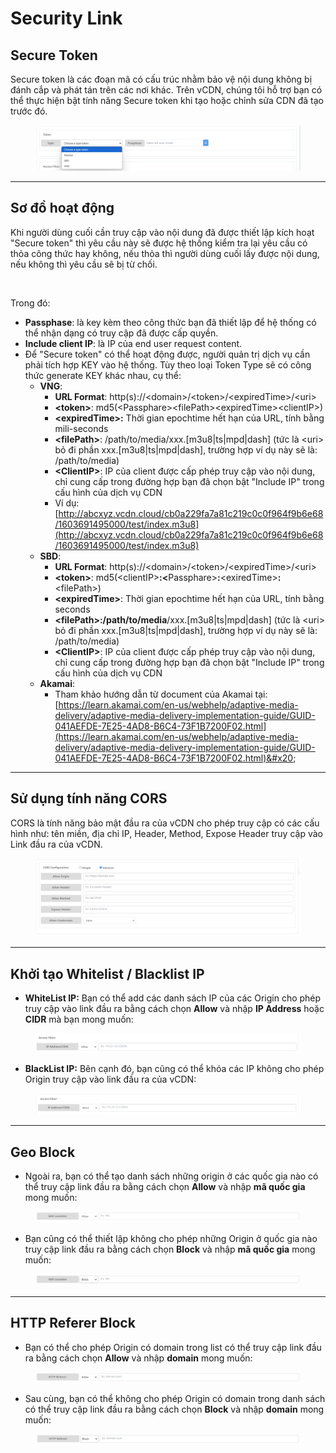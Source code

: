 # Security Link

## **Secure Token** <a href="#securitylink-securetoken" id="securitylink-securetoken"></a>

Secure token là các đoạn mã có cấu trúc nhằm bảo vệ nội dung không bị đánh cắp và phát tán trên các nơi khác. Trên vCDN, chúng tôi hỗ trợ bạn có thể thực hiện bật tính năng Secure token khi tạo hoặc chỉnh sửa CDN đã tạo trước đó.

<figure><img src="../../.gitbook/assets/image (5) (1) (1) (1) (1) (1) (1) (1) (1) (1) (1).png" alt=""><figcaption></figcaption></figure>

***

## Sơ đồ hoạt động <a href="#securitylink-sodohoatdong" id="securitylink-sodohoatdong"></a>

Khi người dùng cuối cần truy cập vào nội dung đã được thiết lập kích hoạt "Secure token" thì yêu cầu này sẽ được hệ thống kiểm tra lại yêu cầu có thỏa công thức hay không, nếu thỏa thì người dùng cuối lấy được nội dung, nếu không thì yêu cầu sẽ bị từ chối.

<figure><img src="../../.gitbook/assets/image (226).png" alt=""><figcaption></figcaption></figure>

Trong đó:&#x20;

* **Passphase**: là key kèm theo công thức bạn đã thiết lập để hệ thống có thể nhận dạng có truy cập đã được cấp quyền.
* **Include client IP**: là IP của end user request content.
* Để "Secure token" có thể hoạt động được, người quản trị dịch vụ cần phải tích hợp KEY vào hệ thống. Tùy theo loại Token Type sẽ có công thức generate KEY khác nhau, cụ thể:
  * **VNG**:
    * **URL Format**: http(s)://\<domain>/\<token>/\<expiredTime>/\<uri>
    * **\<token>**: md5(\<Passphare>\<filePath>\<expiredTime>\<clientIP>)
    * **\<expiredTime>:** Thời gian epochtime hết hạn của URL, tính bằng mili-seconds
    * **\<filePath>**:  /path/to/media/xxx.\[m3u8|ts|mpd|dash] (tức là \<uri> bỏ đi phần xxx.\[m3u8|ts|mpd|dash], trường hợp ví dụ này sẽ là: /path/to/media)
    * **\<ClientIP>**: IP của client được cấp phép truy cập vào nội dung, chỉ cung cấp trong đường hợp bạn đã chọn bật "Include IP" trong cấu hình của dịch vụ CDN
    * Ví dụ: [http://abcxyz.vcdn.cloud/cb0a229fa7a81c219c0c0f964f9b6e68/1603691495000/test/index.m3u8](http://abcxyz.vcdn.cloud/cb0a229fa7a81c219c0c0f964f9b6e68/1603691495000/test/index.m3u8)
  * **SBD**:
    * **URL Format**: http(s)://\<domain>/\<token>/\<expiredTime>/\<uri>
    * **\<token>**: md5(\<clientIP>**:<**&#x50;assphare>**:**\<exiredTime>**:**\<filePath>)
    * **\<expiredTime>**: Thời gian epochtime hết hạn của URL, tính bằng seconds
    * **\<filePath>:/path/to/media**/xxx.\[m3u8|ts|mpd|dash] (tức là \<uri> bỏ đi phần xxx.\[m3u8|ts|mpd|dash], trường hợp ví dụ này sẽ là: /path/to/media)
    * **\<ClientIP>**: IP của client được cấp phép truy cập vào nội dung, chỉ cung cấp trong đường hợp bạn đã chọn bật "Include IP" trong cấu hình của dịch vụ CDN
  * **Akamai**:&#x20;
    * Tham khảo hướng dẫn từ document của Akamai tại: [https://learn.akamai.com/en-us/webhelp/adaptive-media-delivery/adaptive-media-delivery-implementation-guide/GUID-041AEFDE-7E25-4AD8-B6C4-73F1B7200F02.html](https://learn.akamai.com/en-us/webhelp/adaptive-media-delivery/adaptive-media-delivery-implementation-guide/GUID-041AEFDE-7E25-4AD8-B6C4-73F1B7200F02.html)&#x20;

***

## **Sử dụng tính năng CORS** <a href="#securitylink-sudungtinhnangcors" id="securitylink-sudungtinhnangcors"></a>

CORS là tính năng bảo mật đầu ra của vCDN cho phép truy cập có các cấu hình như: tên miền, địa chỉ IP,  Header, Method, Expose Header truy cập vào Link đầu ra của vCDN.

<figure><img src="../../.gitbook/assets/image (1) (1) (1) (1) (1) (1) (1) (1) (1) (1) (1) (1) (1) (1) (1) (1) (1) (1) (1) (1).png" alt=""><figcaption></figcaption></figure>

***

## **Khởi tạo Whitelist / Blacklist IP** <a href="#securitylink-khoitaowhitelist-blacklistip" id="securitylink-khoitaowhitelist-blacklistip"></a>

* **WhiteList IP:** Bạn có thể add các danh sách IP của các Origin cho phép truy cập vào link đầu ra bằng cách chọn **Allow** và nhập **IP Address** hoặc **CIDR** mà bạn mong muốn:&#x20;

<figure><img src="../../.gitbook/assets/image (2) (1) (1) (1) (1) (1) (1) (1) (1) (1) (1) (1) (1) (1) (1) (1).png" alt=""><figcaption></figcaption></figure>

* **BlackList IP:** Bên cạnh đó, bạn cũng có thể khóa các IP không cho phép Origin truy cập vào link đầu ra của vCDN:&#x20;

<figure><img src="../../.gitbook/assets/image (3) (1) (1) (1) (1) (1) (1) (1) (1) (1) (1) (1) (1) (1) (1).png" alt=""><figcaption></figcaption></figure>

***

## **Geo Block** <a href="#securitylink-geoblock" id="securitylink-geoblock"></a>

* Ngoài ra, bạn có thể tạo danh sách những origin ở các quốc gia nào có thể truy cập link đầu ra bằng cách chọn **Allow** và nhập **mã quốc gia** mong muốn:&#x20;

<figure><img src="../../.gitbook/assets/image (4) (1) (1) (1) (1) (1) (1) (1) (1) (1) (1) (1) (1) (1).png" alt=""><figcaption></figcaption></figure>

* Bạn cũng có thể thiết lập không cho phép những Origin ở quốc gia nào truy cập link đầu ra bằng cách chọn **Block** và nhập **mã quốc gia** mong muốn:

<figure><img src="../../.gitbook/assets/image (5) (1) (1) (1) (1) (1) (1) (1) (1) (1) (1) (1).png" alt=""><figcaption></figcaption></figure>

***

## **HTTP Referer Block** <a href="#securitylink-httprefererblock" id="securitylink-httprefererblock"></a>

* Bạn có thể cho phép Origin có domain trong list có thể truy cập link đầu ra bằng cách chọn **Allow** và nhập **domain** mong muốn:&#x20;

<figure><img src="../../.gitbook/assets/image (6) (1) (1) (1) (1) (1) (1) (1) (1) (1).png" alt=""><figcaption></figcaption></figure>

* Sau cùng, bạn có thể không cho phép Origin có domain trong danh sách có thể truy cập link đầu ra bằng cách chọn **Block** và nhập **domain** mong muốn:

<figure><img src="../../.gitbook/assets/image (7) (1) (1) (1) (1) (1) (1) (1).png" alt=""><figcaption></figcaption></figure>
